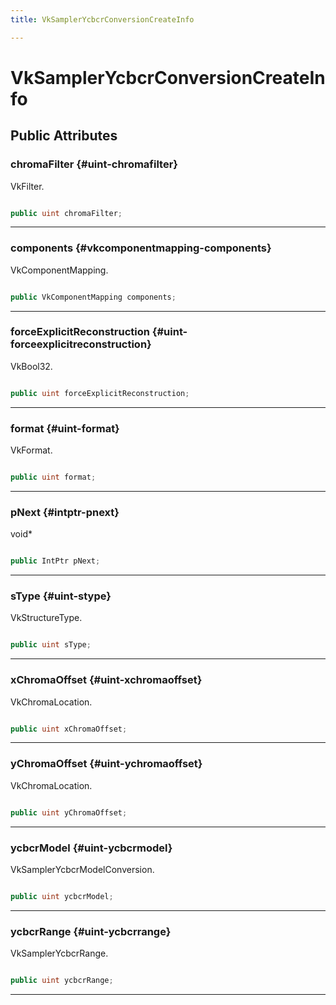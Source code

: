 ```yaml
---
title: VkSamplerYcbcrConversionCreateInfo

---
```


# VkSamplerYcbcrConversionCreateInfo










## Public Attributes

### chromaFilter {#uint-chromafilter}

VkFilter. 

```csharp

public uint chromaFilter;

```






-----------

### components {#vkcomponentmapping-components}

VkComponentMapping. 

```csharp

public VkComponentMapping components;

```






-----------

### forceExplicitReconstruction {#uint-forceexplicitreconstruction}

VkBool32. 

```csharp

public uint forceExplicitReconstruction;

```






-----------

### format {#uint-format}

VkFormat. 

```csharp

public uint format;

```






-----------

### pNext {#intptr-pnext}

void&#42; 

```csharp

public IntPtr pNext;

```






-----------

### sType {#uint-stype}

VkStructureType. 

```csharp

public uint sType;

```






-----------

### xChromaOffset {#uint-xchromaoffset}

VkChromaLocation. 

```csharp

public uint xChromaOffset;

```






-----------

### yChromaOffset {#uint-ychromaoffset}

VkChromaLocation. 

```csharp

public uint yChromaOffset;

```






-----------

### ycbcrModel {#uint-ycbcrmodel}

VkSamplerYcbcrModelConversion. 

```csharp

public uint ycbcrModel;

```






-----------

### ycbcrRange {#uint-ycbcrrange}

VkSamplerYcbcrRange. 

```csharp

public uint ycbcrRange;

```






-----------


